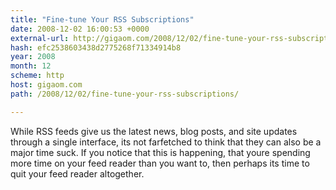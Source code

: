```yaml
---
title: "Fine-tune Your RSS Subscriptions"
date: 2008-12-02 16:00:53 +0000
external-url: http://gigaom.com/2008/12/02/fine-tune-your-rss-subscriptions/
hash: efc2538603438d2775268f71334914b8
year: 2008
month: 12
scheme: http
host: gigaom.com
path: /2008/12/02/fine-tune-your-rss-subscriptions/

---
```


While RSS feeds give us the latest news, blog posts, and site updates through a single interface, its not farfetched to think that they can also be a major time suck. If you notice that this is happening, that youre spending more time on your feed reader than you want to, then perhaps its time to quit your feed reader altogether.

